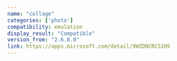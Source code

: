 ```yaml
---
name: "collage"
categories: ['photo']
compatibility: emulation
display_result: "Compatible"
version_from: "2.6.0.0"
link: https://apps.microsoft.com/detail/9WZDNCRCS1H5
---
```

